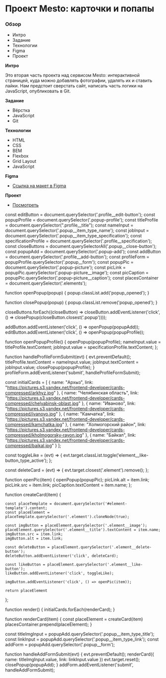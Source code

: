 # Проект Mesto: карточки и попапы

### Обзор
* Интро
* Задание
* Технологии
* Figma
* Проект

**Интро**

Это вторая часть проекта над сервисом Mesto: интерактивной страницей, куда можно добавлять фотографии, удалять их и ставить лайки. Нам предстоит сверстать сайт, написать часть логики на JavaScript, опубликовать в Git. 

**Задание**

* Вёрстка
* JavaScript
* Git

**Технологии**
* HTML
* CSS
* BEM
* Flexbox
* Grid Layout
* JavaScript

**Figma**

* [Ссылка на макет в Figma](https://www.figma.com/file/2cn9N9jSkmxD84oJik7xL7/JavaScript.-Sprint-4?node-id=28212%3A155&t=0iz97nwFS6w3MGts-0)

**Проект**

* [Посмотреть](https://nikolaybugynin.github.io/mesto/index.html)


const editButton = document.querySelector('.profile__edit-button');
const popupProfile = document.querySelector('.popup-profile');
const titleProfile = document.querySelector(".profile__title");
const nameInput = document.querySelector('.popup__item_type_name');
const jobInput = document.querySelector('.popup__item_type_specification');
const specificationProfile = document.querySelector('.profile__specification');
const closeButtons = document.querySelectorAll('.popup__close-button');
const popupAdd = document.querySelector('.popup-add');
const addButton = document.querySelector('.profile__add-button');
const profileForm = popupProfile.querySelector('.popup__form');
const popupPic = document.querySelector('.popup-picture');
const picLink = popupPic.querySelector('.popup-picture__image');
const picCaption = popupPic.querySelector('.popup-picture__caption');
const placesContainer = document.querySelector('.elements');


function openPopup(popup) {
    popup.classList.add('popup_opened');
}

function closePopup(popup) {
    popup.classList.remove('popup_opened');
}

closeButtons.forEach((closeButton) => closeButton.addEventListener('click', () => closePopup(closeButton.closest('.popup'))));

addButton.addEventListener('click', () => openPopup(popupAdd));
editButton.addEventListener('click', () => openPopup(popupProfile));

function openPopupProfile() {
    openPopup(popupProfile);
    nameInput.value = titleProfile.textContent;
    jobInput.value = specificationProfile.textContent;
};

function handleProfileFormSubmit(evt) {
    evt.preventDefault();
    titleProfile.textContent = nameInput.value;
    jobInput.textContent = jobInput.value;
    closePopup(popupProfile);
}
profileForm.addEventListener('submit', handleProfileFormSubmit);

const initialCards = [
    {
        name: "Архыз",
        link:
            "https://pictures.s3.yandex.net/frontend-developer/cards-compressed/arkhyz.jpg"
    },
    {
        name: "Челябинская область",
        link:
            "https://pictures.s3.yandex.net/frontend-developer/cards-compressed/chelyabinsk-oblast.jpg"
    },
    {
        name: "Иваново",
        link:
            "https://pictures.s3.yandex.net/frontend-developer/cards-compressed/ivanovo.jpg"
    },
    {
        name: "Камчатка",
        link:
            "https://pictures.s3.yandex.net/frontend-developer/cards-compressed/kamchatka.jpg"
    },
    {
        name: "Холмогорский район",
        link:
            "https://pictures.s3.yandex.net/frontend-developer/cards-compressed/kholmogorsky-rayon.jpg"
    },
    {
        name: "Байкал",
        link:
            "https://pictures.s3.yandex.net/frontend-developer/cards-compressed/baikal.jpg"
    }
];

const toggleLike = (evt) => {
    evt.target.classList.toggle('element__like-button_type_active');
};

const deleteCard = (evt) => {
    evt.target.closest('.element').remove();
};

function openPic(item) {
    openPopup(popupPic);
    picLink.alt = item.link;
    picLink.src = item.link;
    picCaption.textContent = item.name;
};




function createCard(item) {

    const placeTemplate = document.querySelector('#element-template').content;
    const placeElement = placeTemplate.querySelector('.element').cloneNode(true);

    const imgButton = placeElement.querySelector('.element__image');
    placeElement.querySelector('.element__title').textContent = item.name;
    imgButton.src = item.link;
    imgButton.alt = item.link;

    const deleteButton = placeElement.querySelector('.element__delete-button');
    deleteButton.addEventListener('click', deleteCard);

    const likeButton = placeElement.querySelector('.element__like-button');
    likeButton.addEventListener('click', toggleLike);

    imgButton.addEventListener('click', () => openPic(item));

    return placeElement
};

function render() {
    initialCards.forEach(renderCard);
}

function renderCard(item) {
    const placeElement = createCard(item)
    placesContainer.prepend(placeElement);
}


const titleImgInput = popupAdd.querySelector('.popup__item_type_title');
const linkInput = popupAdd.querySelector('.popup__item_type_link');
const addForm = popupAdd.querySelector('.popup__form');


function handleAddFormSubmit(evt) {
    evt.preventDefault();
    renderCard({ name: titleImgInput.value, link: linkInput.value })
    evt.target.reset();
    closePopup(popupAdd);
}
addForm.addEventListener('submit', handleAddFormSubmit);






